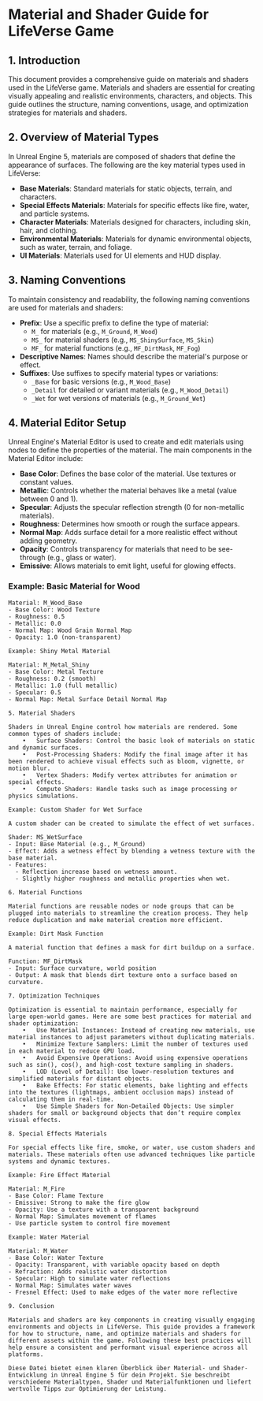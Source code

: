 # Material and Shader Guide for LifeVerse Game

## 1. Introduction
This document provides a comprehensive guide on materials and shaders used in the LifeVerse game. Materials and shaders are essential for creating visually appealing and realistic environments, characters, and objects. This guide outlines the structure, naming conventions, usage, and optimization strategies for materials and shaders.

## 2. Overview of Material Types
In Unreal Engine 5, materials are composed of shaders that define the appearance of surfaces. The following are the key material types used in LifeVerse:

- **Base Materials**: Standard materials for static objects, terrain, and characters.
- **Special Effects Materials**: Materials for specific effects like fire, water, and particle systems.
- **Character Materials**: Materials designed for characters, including skin, hair, and clothing.
- **Environmental Materials**: Materials for dynamic environmental objects, such as water, terrain, and foliage.
- **UI Materials**: Materials used for UI elements and HUD display.

## 3. Naming Conventions
To maintain consistency and readability, the following naming conventions are used for materials and shaders:

- **Prefix**: Use a specific prefix to define the type of material:
  - `M_` for materials (e.g., `M_Ground`, `M_Wood`)
  - `MS_` for material shaders (e.g., `MS_ShinySurface`, `MS_Skin`)
  - `MF_` for material functions (e.g., `MF_DirtMask`, `MF_Fog`)
- **Descriptive Names**: Names should describe the material's purpose or effect.
- **Suffixes**: Use suffixes to specify material types or variations:
  - `_Base` for basic versions (e.g., `M_Wood_Base`)
  - `_Detail` for detailed or variant materials (e.g., `M_Wood_Detail`)
  - `_Wet` for wet versions of materials (e.g., `M_Ground_Wet`)

## 4. Material Editor Setup
Unreal Engine's Material Editor is used to create and edit materials using nodes to define the properties of the material. The main components in the Material Editor include:

- **Base Color**: Defines the base color of the material. Use textures or constant values.
- **Metallic**: Controls whether the material behaves like a metal (value between 0 and 1).
- **Specular**: Adjusts the specular reflection strength (0 for non-metallic materials).
- **Roughness**: Determines how smooth or rough the surface appears.
- **Normal Map**: Adds surface detail for a more realistic effect without adding geometry.
- **Opacity**: Controls transparency for materials that need to be see-through (e.g., glass or water).
- **Emissive**: Allows materials to emit light, useful for glowing effects.

### Example: Basic Material for Wood
```text
Material: M_Wood_Base
- Base Color: Wood Texture
- Roughness: 0.5
- Metallic: 0.0
- Normal Map: Wood Grain Normal Map
- Opacity: 1.0 (non-transparent)

Example: Shiny Metal Material

Material: M_Metal_Shiny
- Base Color: Metal Texture
- Roughness: 0.2 (smooth)
- Metallic: 1.0 (full metallic)
- Specular: 0.5
- Normal Map: Metal Surface Detail Normal Map

5. Material Shaders

Shaders in Unreal Engine control how materials are rendered. Some common types of shaders include:
	•	Surface Shaders: Control the basic look of materials on static and dynamic surfaces.
	•	Post-Processing Shaders: Modify the final image after it has been rendered to achieve visual effects such as bloom, vignette, or motion blur.
	•	Vertex Shaders: Modify vertex attributes for animation or special effects.
	•	Compute Shaders: Handle tasks such as image processing or physics simulations.

Example: Custom Shader for Wet Surface

A custom shader can be created to simulate the effect of wet surfaces.

Shader: MS_WetSurface
- Input: Base Material (e.g., M_Ground)
- Effect: Adds a wetness effect by blending a wetness texture with the base material.
- Features:
  - Reflection increase based on wetness amount.
  - Slightly higher roughness and metallic properties when wet.

6. Material Functions

Material functions are reusable nodes or node groups that can be plugged into materials to streamline the creation process. They help reduce duplication and make material creation more efficient.

Example: Dirt Mask Function

A material function that defines a mask for dirt buildup on a surface.

Function: MF_DirtMask
- Input: Surface curvature, world position
- Output: A mask that blends dirt texture onto a surface based on curvature.

7. Optimization Techniques

Optimization is essential to maintain performance, especially for large open-world games. Here are some best practices for material and shader optimization:
	•	Use Material Instances: Instead of creating new materials, use material instances to adjust parameters without duplicating materials.
	•	Minimize Texture Samplers: Limit the number of textures used in each material to reduce GPU load.
	•	Avoid Expensive Operations: Avoid using expensive operations such as sin(), cos(), and high-cost texture sampling in shaders.
	•	LOD (Level of Detail): Use lower-resolution textures and simplified materials for distant objects.
	•	Bake Effects: For static elements, bake lighting and effects into the textures (lightmaps, ambient occlusion maps) instead of calculating them in real-time.
	•	Use Simple Shaders for Non-Detailed Objects: Use simpler shaders for small or background objects that don’t require complex visual effects.

8. Special Effects Materials

For special effects like fire, smoke, or water, use custom shaders and materials. These materials often use advanced techniques like particle systems and dynamic textures.

Example: Fire Effect Material

Material: M_Fire
- Base Color: Flame Texture
- Emissive: Strong to make the fire glow
- Opacity: Use a texture with a transparent background
- Normal Map: Simulates movement of flames
- Use particle system to control fire movement

Example: Water Material

Material: M_Water
- Base Color: Water Texture
- Opacity: Transparent, with variable opacity based on depth
- Refraction: Adds realistic water distortion
- Specular: High to simulate water reflections
- Normal Map: Simulates water waves
- Fresnel Effect: Used to make edges of the water more reflective

9. Conclusion

Materials and shaders are key components in creating visually engaging environments and objects in LifeVerse. This guide provides a framework for how to structure, name, and optimize materials and shaders for different assets within the game. Following these best practices will help ensure a consistent and performant visual experience across all platforms.

Diese Datei bietet einen klaren Überblick über Material- und Shader-Entwicklung in Unreal Engine 5 für dein Projekt. Sie beschreibt verschiedene Materialtypen, Shader und Materialfunktionen und liefert wertvolle Tipps zur Optimierung der Leistung.
